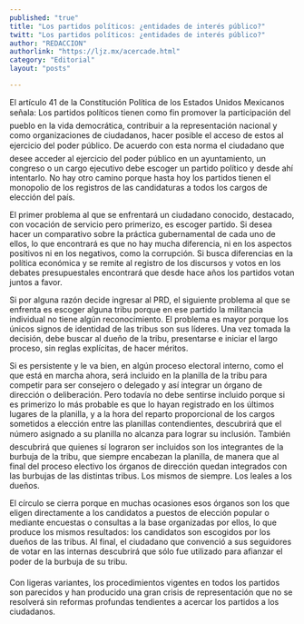 ```yaml
---
published: "true"
title: "Los partidos políticos: ¿entidades de interés público?"
twitt: "Los partidos políticos: ¿entidades de interés público?"
author: "REDACCION"
authorlink: "https://ljz.mx/acercade.html"
category: "Editorial"
layout: "posts"

---
```



El artículo 41 de la Constitución Política de los Estados Unidos Mexicanos señala: Los partidos políticos tienen como fin promover la participación del pueblo en la vida democrática, contribuir a la representación nacional y como organizaciones de ciudadanos, hacer posible el acceso de estos al ejercicio del poder público. De acuerdo con esta norma el ciudadano que desee acceder al ejercicio del poder público en un ayuntamiento, un congreso o un cargo ejecutivo debe escoger un partido político y desde ahí intentarlo. No hay otro camino porque hasta hoy los partidos tienen el monopolio de los registros de las candidaturas a todos los cargos de elección del país.  

  El primer problema al que se enfrentará un ciudadano conocido, destacado, con vocación de servicio pero primerizo, es escoger partido. Si desea hacer un comparativo sobre la práctica gubernamental de cada uno de ellos, lo que encontrará es que no hay mucha diferencia, ni en los aspectos positivos ni en los negativos, como la corrupción. Si busca diferencias en la política económica y se remite al registro de los discursos y votos en los debates presupuestales encontrará que desde hace años los partidos votan juntos a favor.



  Si por alguna razón decide ingresar al PRD, el siguiente problema al que se enfrenta es escoger alguna tribu porque en ese partido la militancia individual no tiene algún reconocimiento. El problema es mayor porque los únicos signos de identidad de las tribus son sus líderes. Una vez tomada la decisión, debe buscar al dueño de la tribu, presentarse e iniciar el largo proceso, sin reglas explícitas, de hacer méritos.



  Si es persistente y le va bien, en algún proceso electoral interno, como el que está en marcha ahora, será incluido en la planilla de la tribu para competir para ser consejero o delegado y así integrar un órgano de dirección o deliberación. Pero todavía no debe sentirse incluido porque si es primerizo lo más probable es que lo hayan registrado en los últimos lugares de la planilla, y a la hora del reparto proporcional de los cargos sometidos a elección entre las planillas contendientes, descubrirá que el número asignado a su planilla no alcanza para lograr su inclusión. También descubrirá que quienes sí lograron ser incluidos son los integrantes de la burbuja de la tribu, que siempre encabezan la planilla, de manera que al final del proceso electivo los órganos de dirección quedan integrados con las burbujas de las distintas tribus. Los mismos de siempre. Los leales a los dueños.



  El círculo se cierra porque en muchas ocasiones esos órganos son los que eligen directamente a los candidatos a puestos de elección popular o mediante encuestas o consultas a la base organizadas por ellos, lo que produce los mismos resultados: los candidatos son escogidos por los dueños de las tribus. Al final, el ciudadano que convenció a sus seguidores de votar en las internas descubrirá que sólo fue utilizado para afianzar el poder de la burbuja de su tribu.



  Con ligeras variantes, los procedimientos vigentes en todos los partidos son parecidos y han producido una gran crisis de representación que no se resolverá sin reformas profundas tendientes a acercar los partidos a los ciudadanos.

